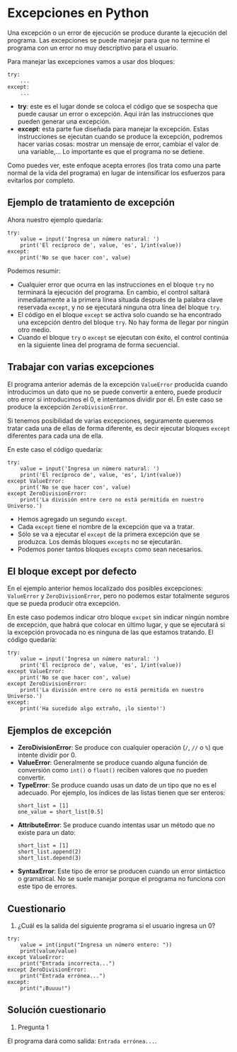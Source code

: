 # Excepciones en Python

Una excepción o un error de ejecución se produce durante la ejecución del programa. Las excepciones se puede manejar para que no termine el programa con un error no muy descriptivo para el usuario.

Para manejar las excepciones vamos a usar dos bloques:

```
try:
    ...
except:
    ...
```

* **try**: este es el lugar donde se coloca el código que se sospecha que puede causar un error o excepción. Aqui irán las instrucciones que pueden generar una excepción.
* **except**: esta parte fue diseñada para manejar la excepción. Estas instrucciones se ejecutan cuando se produce la excepción, podremos hacer varias cosas: mostrar un mensaje de error, cambiar el valor de una variable,...  Lo importante es que el programa no se detiene.

Como puedes ver, este enfoque acepta errores (los trata como una parte normal de la vida del programa) en lugar de intensificar los esfuerzos para evitarlos por completo.

## Ejemplo de tratamiento de excepción

Ahora nuestro ejemplo quedaría:

```
try:
    value = input('Ingresa un número natural: ')
    print('El recíproco de', value, 'es', 1/int(value))        
except:
    print('No se que hacer con', value)
```

Podemos resumir:

* Cualquier error que ocurra en las instrucciones en el bloque `try` no terminará la ejecución del programa. En cambio, el control saltará inmediatamente a la primera línea situada después de la palabra clave reservada `except`, y no se ejecutará ninguna otra línea del bloque `try`.
* El código en el bloque `except` se activa solo cuando se ha encontrado una excepción dentro del bloque `try`. No hay forma de llegar por ningún otro medio.
* Cuando el bloque `try` o `except` se ejecutan con éxito, el control continúa en la siguiente línea del programa de forma secuencial.

## Trabajar con varias excepciones

El programa anterior además de la excepción `ValueError` producida cuando introducimos un dato que no se puede convertir a entero, puede producir otro error si introducimos el 0, e intentamos dividir por él. En este caso se produce la excepción `ZeroDivisionError`.

Si tenemos posibilidad de varias excepciones, seguramente queremos tratar cada una de ellas de forma diferente, es decir ejecutar bloques `except` diferentes para cada una de ella.

En este caso el código quedaría:

```
try:
    value = input('Ingresa un número natural: ')
    print('El recíproco de', value, 'es', 1/int(value))        
except ValueError:
    print('No se que hacer con', value)    
except ZeroDivisionError:
    print('La división entre cero no está permitida en nuestro Universo.')  
```

* Hemos agregado un segundo `except`. 
* Cada `except` tiene el nombre de la excepción que va a tratar. 
* Sólo se va a ejecutar el `except` de la primera excepción que se produzca. Los demás bloques `excepts` no se ejecutarán.
* Podemos poner tantos bloques `excepts` como sean necesarios.

## El bloque except por defecto

En el ejemplo anterior hemos localizado dos posibles excepciones: `ValueError` y `ZeroDivisionError`, pero no podemos estar totalmente seguros que se pueda producir otra excepción. 

En este caso podemos indicar otro bloque `excpet` sin indicar ningún nombre de excepción, que habrá que colocar en último lugar, y que se ejecutará si la excepción provocada no es ninguna de las que estamos tratando. El código quedaría:

```
try:
    value = input('Ingresa un número natural: ')
    print('El recíproco de', value, 'es', 1/int(value))        
except ValueError:
    print('No se que hacer con', value)    
except ZeroDivisionError:
    print('La división entre cero no está permitida en nuestro Universo.')    
except:
    print('Ha sucedido algo extraño, ¡lo siento!')
```

## Ejemplos de excepción

* **ZeroDivisionError**: Se produce con cualquier operación (`/`, `//` o `%`) que intente dividir por 0.
* **ValueError**: Generalmente se produce cuando alguna función de conversión como `int()` o `float()` reciben valores que no pueden convertir.
* **TypeError**: Se produce cuando usas un dato de un tipo que no es el adecuado. Por ejemplo, los índices de las listas tienen que ser enteros:
    ```
    short_list = [1]
    one_value = short_list[0.5]
    ```
* **AttributeError**: Se produce cuando intentas usar un método que no existe para un dato:
    ```
    short_list = [1]
    short_list.append(2)
    short_list.depend(3)
    ```
* **SyntaxError**: Este tipo de error se producen cuando un error sintáctico o gramatical. No se suele manejar porque el programa no funciona con este tipo de errores.

## Cuestionario

1. ¿Cuál es la salida del siguiente programa si el usuario ingresa un 0?
```
try:
    value = int(input("Ingresa un número entero: "))
    print(value/value)
except ValueError:
    print("Entrada incorrecta...")
except ZeroDivisionError:
    print("Entrada errónea...")
except:
    print("¡Buuuu!")
```

## Solución cuestionario

1. Pregunta 1

El programa dará como salida: `Entrada errónea...`.

